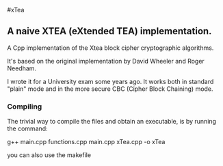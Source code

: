 #xTea

## A naive XTEA (eXtended TEA) implementation.

A Cpp implementation of the Xtea block cipher cryptographic algorithms.

It's based on the original implementation by David Wheeler and Roger Needham.

I wrote it for a University exam some years ago.
It works both in standard "plain" mode and in the more secure CBC (Cipher Block Chaining) mode.


### Compiling

The trivial way to compile the files and obtain an executable, is by running the command:

g++ main.cpp functions.cpp main.cpp xTea.cpp -o xTea

you can also use the makefile

